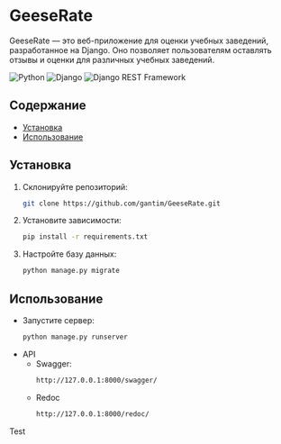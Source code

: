 # GeeseRate

GeeseRate — это веб-приложение для оценки учебных заведений, разработанное на Django. 
Оно позволяет пользователям оставлять отзывы и оценки для различных учебных заведений.

![Python](https://img.shields.io/badge/python-3.12.6-blue)
![Django](https://img.shields.io/badge/Django-5.1.1-green)
![Django REST Framework](https://img.shields.io/badge/DRF-3.15.2-green)

## Содержание
- [Установка](#установка)
- [Использование](#использование)

## Установка

1. Склонируйте репозиторий:
    ```bash
    git clone https://github.com/gantim/GeeseRate.git
2. Установите зависимости:
    ```bash
    pip install -r requirements.txt
3. Настройте базу данных:
    ```bash
    python manage.py migrate

## Использование

- Запустите сервер:
    ```bash
    python manage.py runserver   

- API
  - Swagger:
    ```bash
    http://127.0.0.1:8000/swagger/
  - Redoc
    ```bash
    http://127.0.0.1:8000/redoc/

Test
